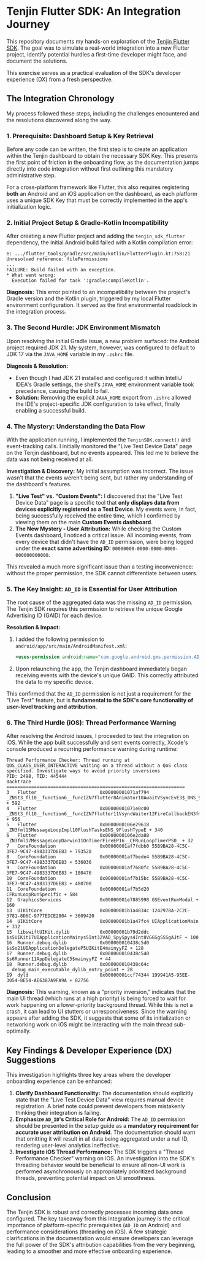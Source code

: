 # Tenjin Flutter SDK: An Integration Journey

This repository documents my hands-on exploration of the [Tenjin Flutter SDK](https://github.com/tenjin/tenjin-flutter-sdk). The goal was to simulate a real-world integration into a new Flutter project, identify potential hurdles a first-time developer might face, and document the solutions.

This exercise serves as a practical evaluation of the SDK's developer experience (DX) from a fresh perspective.

## The Integration Chronology

My process followed these steps, including the challenges encountered and the resolutions discovered along the way.

### 1. Prerequisite: Dashboard Setup & Key Retrieval

Before any code can be written, the first step is to create an application within the Tenjin dashboard to obtain the necessary SDK Key. This presents the first point of friction in the onboarding flow, as the documentation jumps directly into code integration without first outlining this mandatory administrative step.

For a cross-platform framework like Flutter, this also requires registering **both** an Android and an iOS application on the dashboard, as each platform uses a unique SDK Key that must be correctly implemented in the app's initialization logic.

### 2. Initial Project Setup & Gradle-Kotlin Incompatibility

After creating a new Flutter project and adding the `tenjin_sdk_flutter` dependency, the initial Android build failed with a Kotlin compilation error:

```
e: .../flutter_tools/gradle/src/main/kotlin/FlutterPlugin.kt:758:21 Unresolved reference: filePermissions
...
FAILURE: Build failed with an exception.
* What went wrong:
  Execution failed for task ':gradle:compileKotlin'.
```


**Diagnosis:** This error pointed to an incompatibility between the project's Gradle version and the Kotlin plugin, triggered by my local Flutter environment configuration. It served as the first environmental roadblock in the integration process.

### 3. The Second Hurdle: JDK Environment Mismatch

Upon resolving the initial Gradle issue, a new problem surfaced: the Android project required JDK 21. My system, however, was configured to default to JDK 17 via the `JAVA_HOME` variable in my `.zshrc` file.

**Diagnosis & Resolution:**

* Even though I had JDK 21 installed and configured it within IntelliJ IDEA's Gradle settings, the shell's `JAVA_HOME` environment variable took precedence, causing the build to fail.
* **Solution:** Removing the explicit `JAVA_HOME` export from `.zshrc` allowed the IDE's project-specific JDK configuration to take effect, finally enabling a successful build.

### 4. The Mystery: Understanding the Data Flow

With the application running, I implemented the `TenjinSDK.connect()` and event-tracking calls. I initially monitored the "Live Test Device Data" page on the Tenjin dashboard, but no events appeared. This led me to believe the data was not being received at all.

**Investigation & Discovery:**
My initial assumption was incorrect. The issue wasn't that the events weren't being sent, but rather my understanding of the dashboard's features.

1.  **"Live Test" vs. "Custom Events":** I discovered that the "Live Test Device Data" page is a specific tool that **only displays data from devices explicitly registered as a Test Device**. My events were, in fact, being successfully received the entire time, which I confirmed by viewing them on the main **Custom Events dashboard**.
2.  **The New Mystery - User Attribution:** While checking the Custom Events dashboard, I noticed a critical issue. All incoming events, from every device that didn't have the `AD_ID` permission, were being logged under the **exact same advertising ID:** `00000000-0000-0000-0000-000000000000`.

This revealed a much more significant issue than a testing inconvenience: without the proper permission, the SDK cannot differentiate between users.

### 5. The Key Insight: `AD_ID` is Essential for User Attribution

The root cause of the aggregated data was the missing `AD_ID` permission. The Tenjin SDK requires this permission to retrieve the unique Google Advertising ID (GAID) for each device.

**Resolution & Impact:**

1.  I added the following permission to `android/app/src/main/AndroidManifest.xml`:
    ```xml
    <uses-permission android:name="com.google.android.gms.permission.AD_ID" />
    ```
2.  Upon relaunching the app, the Tenjin dashboard immediately began receiving events with the device's unique GAID. This correctly attributed the data to my specific device.

This confirmed that the `AD_ID` permission is not just a requirement for the "Live Test" feature, but is **fundamental to the SDK's core functionality of user-level tracking and attribution**.

### 6. The Third Hurdle (iOS): Thread Performance Warning

After resolving the Android issues, I proceeded to test the integration on iOS. While the app built successfully and sent events correctly, Xcode's console produced a recurring performance warning during runtime:

```
Thread Performance Checker: Thread running at QOS_CLASS_USER_INTERACTIVE waiting on a thread without a QoS class specified. Investigate ways to avoid priority inversions
PID: 2498, TID: 445444
Backtrace
=================================================================
3   Flutter                       0x00000001071af794 _ZNSt3_fl10__function6__funcIZN7flutter8Animator10AwaitVSyncEvE3$_0NS_9allocatorIS4_EEFvNS_10unique_ptrINS2_20FrameTimingsRecorderENS_14default_deleteIS8_EEEEEEclEOSB_ + 592
4   Flutter                       0x00000001071e0c00 _ZNSt3_fl10__function6__funcIZN7flutter11VsyncWaiter12FireCallbackEN3fml9TimePointES5_bE3$_0NS_9allocatorIS6_EEFvvEEclEv + 956
5   Flutter                       0x0000000106e29618 _ZN3fml15MessageLoopImpl10FlushTasksENS_9FlushTypeE + 340
6   Flutter                       0x0000000106e2da88 _ZN3fml17MessageLoopDarwin11OnTimerFireEP16__CFRunLoopTimerPS0_ + 32
7   CoreFoundation                0x00000001af7fdbb0 55B9BA28-4C5C-3FE7-9C47-4983337D6E83 + 793520
8   CoreFoundation                0x00000001af7bede4 55B9BA28-4C5C-3FE7-9C47-4983337D6E83 + 536036
9   CoreFoundation                0x00000001af7680fc 55B9BA28-4C5C-3FE7-9C47-4983337D6E83 + 180476
10  CoreFoundation                0x00000001af7b15bc 55B9BA28-4C5C-3FE7-9C47-4983337D6E83 + 480700
11  CoreFoundation                0x00000001af7b5d20 CFRunLoopRunSpecific + 584
12  GraphicsServices              0x00000001e7885998 GSEventRunModal + 160
13  UIKitCore                     0x00000001b1a4834c 1242978A-2C2C-3781-8D6C-9777EDCE2804 + 3609420
14  UIKitCore                     0x00000001b1a47fc4 UIApplicationMain + 312
15  libswiftUIKit.dylib           0x00000001b79d2ddc $s5UIKit17UIApplicationMainys5Int32VAD_SpySpys4Int8VGGSgSSSgAJtF + 100
16  Runner.debug.dylib            0x000000010438c5d0 $sSo21UIApplicationDelegateP5UIKitE4mainyyFZ + 128
17  Runner.debug.dylib            0x000000010438c540 $s6Runner11AppDelegateC5$mainyyFZ + 44
18  Runner.debug.dylib            0x000000010438c64c __debug_main_executable_dylib_entry_point + 28
19  dyld                          0x00000001ccf74344 199941A5-95EE-3054-8E54-AE6387A9FA9A + 82756
```

**Diagnosis:** This warning, known as a "priority inversion," indicates that the main UI thread (which runs at a high priority) is being forced to wait for work happening on a lower-priority background thread. While this is not a crash, it can lead to UI stutters or unresponsiveness. Since the warning appears after adding the SDK, it suggests that some of its initialization or networking work on iOS might be interacting with the main thread sub-optimally.

## Key Findings & Developer Experience (DX) Suggestions

This investigation highlights three key areas where the developer onboarding experience can be enhanced:

1.  **Clarify Dashboard Functionality:** The documentation should explicitly state that the "Live Test Device Data" view requires manual device registration. A brief note could prevent developers from mistakenly thinking their integration is failing.
2.  **Emphasize `AD_ID`'s Critical Role for Android:** The `AD_ID` permission should be presented in the setup guide as a **mandatory requirement for accurate user attribution on Android**. The documentation should warn that omitting it will result in all data being aggregated under a null ID, rendering user-level analytics ineffective.
3.  **Investigate iOS Thread Performance:** The SDK triggers a "Thread Performance Checker" warning on iOS. An investigation into the SDK's threading behavior would be beneficial to ensure all non-UI work is performed asynchronously on appropriately prioritized background threads, preventing potential impact on UI smoothness.

## Conclusion

The Tenjin SDK is robust and correctly processes incoming data once configured. The key takeaway from this integration journey is the critical importance of platform-specific prerequisites (`AD_ID` on Android) and performance considerations (threading on iOS). A few strategic clarifications in the documentation would ensure developers can leverage the full power of the SDK's attribution capabilities from the very beginning, leading to a smoother and more effective onboarding experience.
